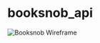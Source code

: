 # booksnob_api

![Booksnob Wireframe](https://user-images.githubusercontent.com/33404587/113166497-d411cb00-9210-11eb-859c-f2b467022ba2.jpg)
